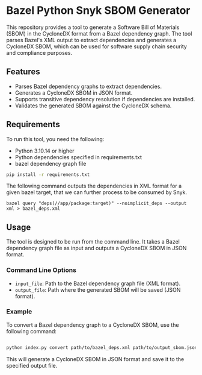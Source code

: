 # Bazel Python Snyk SBOM Generator

This repository provides a tool to generate a Software Bill of Materials (SBOM) in the CycloneDX format from a Bazel dependency graph. The tool parses Bazel's XML output to extract dependencies and generates a CycloneDX SBOM, which can be used for software supply chain security and compliance purposes.

## Features

- Parses Bazel dependency graphs to extract dependencies.
- Generates a CycloneDX SBOM in JSON format.
- Supports transitive dependency resolution if dependencies are installed.
- Validates the generated SBOM against the CycloneDX schema.

## Requirements

To run this tool, you need the following:

- Python 3.10.14 or higher
- Python dependencies specified in requirements.txt
- bazel dependency graph file

```bash
pip install -r requirements.txt
```
The following command outputs the dependencies in XML format for a given bazel target, that we can further process to be consumed by Snyk.

```
bazel query "deps(//app/package:target)" --noimplicit_deps --output xml > bazel_deps.xml
```

## Usage

The tool is designed to be run from the command line. It takes a Bazel dependency graph file as input and outputs a CycloneDX SBOM in JSON format.

### Command Line Options

- `input_file`: Path to the Bazel dependency graph file (XML format).
- `output_file`: Path where the generated SBOM will be saved (JSON format).

### Example

To convert a Bazel dependency graph to a CycloneDX SBOM, use the following command:

```bash

python index.py convert path/to/bazel_deps.xml path/to/output_sbom.json
```

This will generate a CycloneDX SBOM in JSON format and save it to the specified output file.
